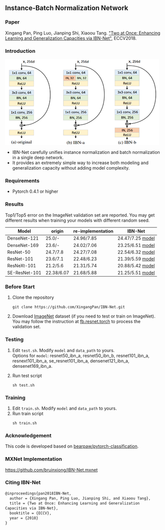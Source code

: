 ## Instance-Batch Normalization Network

### Paper

Xingang Pan, Ping Luo, Jianping Shi, Xiaoou Tang. ["Two at Once: Enhancing Learning and Generalization Capacities via IBN-Net"](https://arxiv.org/abs/1807.09441), ECCV2018.  

### Introduction
<img align="middle" width="500" height="280" src="./utils/IBNNet.png">   

- IBN-Net carefully unifies instance normalization and batch normalization in a single deep network.  
- It provides an extremely simple way to increase both modeling and generalization capacity without adding model complexity.

### Requirements
- Pytorch 0.4.1 or higher

### Results

Top1/Top5 error on the ImageNet validation set are reported. You may get different results when training your models with different random seed.

| Model                     | origin         |  re-implementation      | IBN-Net     |
| -------------------       | ------------------ | ------------------ | ------------------ |
| DenseNet-121          | 25.0/-             | 24.96/7.85       | 24.47/7.25 [model](https://xingang.s3-ap-southeast-1.amazonaws.com/densenet121_ibn_a-e4af5cc1.pth)    |
| DenseNet-169          | 23.6/-              | 24.02/7.06      | 23.25/6.51 [model](https://xingang.s3-ap-southeast-1.amazonaws.com/densenet169_ibn_a-9f32c161.pth)    |
| ResNet-50                | 24.7/7.8          | 24.27/7.08       | 22.54/6.32  [model](https://xingang.s3-ap-southeast-1.amazonaws.com/resnet50_ibn_a-d9d0bb7b.pth)   |
| ResNet-101             | 23.6/7.1           | 22.48/6.23       | 21.39/5.59  [model](https://xingang.s3-ap-southeast-1.amazonaws.com/resnet101_ibn_a-59ea0ac6.pth)  |
| ResNeXt-101          | 21.2/5.6            | 21.31/5.74       | 20.88/5.42  [model](https://xingang.s3-ap-southeast-1.amazonaws.com/resnext101_ibn_a-6ace051d.pth)  |
| SE-ResNet-101       | 22.38/6.07        | 21.68/5.88       | 21.25/5.51   [model](https://xingang.s3-ap-southeast-1.amazonaws.com/se_resnet101_ibn_a-fabed4e2.pth)  |

### Before Start
1. Clone the repository  
    ```Shell
    git clone https://github.com/XingangPan/IBN-Net.git
    ```

2. Download [ImageNet](http://image-net.org/download-images) dataset (if you need to test or train on ImageNet). You may follow the instruction at [fb.resnet.torch](https://github.com/facebook/fb.resnet.torch) to process the validation set.

### Testing
1. Edit `test.sh`. Modify `model` and `data_path` to yours.  
    Options for `model`: resnet50_ibn_a, resnet50_ibn_b, resnet101_ibn_a, resnext101_ibn_a, se_resnet101_ibn_a, densenet121_ibn_a, densenet169_ibn_a.  
    
2. Run test script
    ```Shell
    sh test.sh
    ```
 
### Training
1. Edit `train.sh`. Modify `model` and `data_path` to yours.  
2. Run train script
    ```Shell
    sh train.sh
    ```

### Acknowledgement
This code is developed based on [bearpaw/pytorch-classification](https://github.com/bearpaw/pytorch-classification).

### MXNet Implementation
https://github.com/bruinxiong/IBN-Net.mxnet

### Citing IBN-Net
```  
@inproceedings{pan2018IBN-Net,  
  author = {Xingang Pan, Ping Luo, Jianping Shi, and Xiaoou Tang},  
  title = {Two at Once: Enhancing Learning and Generalization Capacities via IBN-Net},  
  booktitle = {ECCV},  
  year = {2018}  
}
```  
